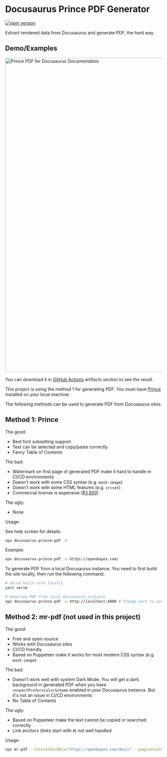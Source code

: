 # Docusaurus Prince PDF Generator

[![npm version](https://img.shields.io/npm/v/docusaurus-prince-pdf.svg?style=flat)](https://www.npmjs.com/package/docusaurus-prince-pdf)

Extract rendered data from Docusaurus and generate PDF, the hard way

## Demo/Examples

<img width="1008" alt="Prince PDF for Docusaurus Documentation" src="https://user-images.githubusercontent.com/96356/127639981-68aae100-9b96-4abc-920a-5fd8c6507a0d.png">

You can download it in [GitHub Actions](https://github.com/signcl/docusaurus-prince-pdf/actions/workflows/test.yml) artifacts section to see the result.

This project is using the method 1 for generating PDF. You must have [Prince](https://www.princexml.com/) installed on your local machine.

The following methods can be used to generate PDF from Docusaurus sites:

## Method 1: Prince

The good:

- Best font subsetting support
- Text can be selected and copy/paste correctly
- Fancy Table of Contents

The bad:

- Watermark on first page of generated PDF make it hard to handle in CI/CD environments
- Doesn't work with some CSS syntax (e.g. `mask-image`)
- Doesn't work with some HTML features (e.g. `srcset`)
- Commercial license is expensive ([$3,800](https://www.princexml.com/purchase/))

The ugly:

- None

Usage:

See help screen for details:

```bash
npx docusaurus-prince-pdf -h
```

Example:

```bash
npx docusaurus-prince-pdf -u https://openbayes.com/
```

To generate PDF from a local Docusaurus instance. You need to first build the site locally, then run the following command:

```bash
# Serve built site locally
yarn serve

# Generate PDF from local Docusaurus instance
npx docusaurus-prince-pdf -u http://localhost:4000 # Change port to your serving port
```

## Method 2: mr-pdf (not used in this project)

The good:

- Free and open-source
- Works with Docusaurus sites
- CI/CD friendly
- Based on Puppeteer make it works for most modern CSS syntax (e.g. `mask-image`)

The bad:

- Doesn't work well with system Dark Mode. You will get a dark background in generated PDF when you have `respectPrefersColorScheme` enabled in your Docusaurus instance. But it's not an issue in Ci/CD environments
- No Table of Contents

The ugly:

- Based on Puppeteer make the text cannot be copied or searched correctly
- Link anchors (links start with `#`) not well handled

Usage:

```bash
npx mr-pdf --initialDocURLs="https://openbayes.com/docs/" --paginationSelector=".pagination-nav__item--next > a" --contentSelector="article"
```
